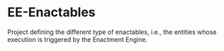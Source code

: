 # EE-Enactables
Project defining the different type of enactables, i.e., the entities whose execution is triggered by the Enactment Engine.
